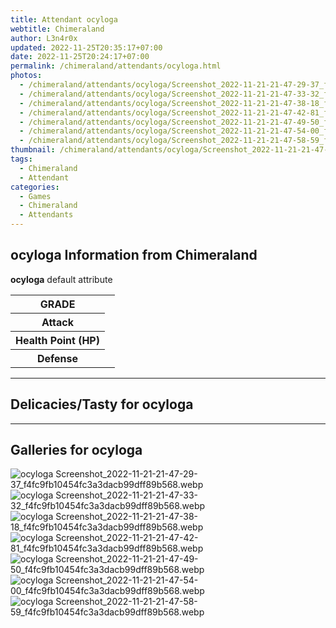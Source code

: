 ```yaml
---
title: Attendant ocyloga
webtitle: Chimeraland
author: L3n4r0x
updated: 2022-11-25T20:35:17+07:00
date: 2022-11-25T20:24:17+07:00
permalink: /chimeraland/attendants/ocyloga.html
photos:
  - /chimeraland/attendants/ocyloga/Screenshot_2022-11-21-21-47-29-37_f4fc9fb10454fc3a3dacb99dff89b568.webp
  - /chimeraland/attendants/ocyloga/Screenshot_2022-11-21-21-47-33-32_f4fc9fb10454fc3a3dacb99dff89b568.webp
  - /chimeraland/attendants/ocyloga/Screenshot_2022-11-21-21-47-38-18_f4fc9fb10454fc3a3dacb99dff89b568.webp
  - /chimeraland/attendants/ocyloga/Screenshot_2022-11-21-21-47-42-81_f4fc9fb10454fc3a3dacb99dff89b568.webp
  - /chimeraland/attendants/ocyloga/Screenshot_2022-11-21-21-47-49-50_f4fc9fb10454fc3a3dacb99dff89b568.webp
  - /chimeraland/attendants/ocyloga/Screenshot_2022-11-21-21-47-54-00_f4fc9fb10454fc3a3dacb99dff89b568.webp
  - /chimeraland/attendants/ocyloga/Screenshot_2022-11-21-21-47-58-59_f4fc9fb10454fc3a3dacb99dff89b568.webp
thumbnail: /chimeraland/attendants/ocyloga/Screenshot_2022-11-21-21-47-29-37_f4fc9fb10454fc3a3dacb99dff89b568.webp
tags:
  - Chimeraland
  - Attendant
categories:
  - Games
  - Chimeraland
  - Attendants
---
```


<section id="bootstrap-wrapper"><link rel="stylesheet" href="https://rawcdn.githack.com/dimaslanjaka/Web-Manajemen/0c3b5aa1813bd4abcd2c11bf3e37928b15c28664/css/bootstrap-5-3-0-alpha3-wrapper.css"/><h2>ocyloga Information from Chimeraland</h2><p><b>ocyloga</b> default attribute <table><tr><th>GRADE</th><td></td></tr><tr><th>Attack</th><td></td></tr><tr><th>Health Point (HP)</th><td></td></tr><tr><th>Defense</th><td></td></tr></table></p><hr/><h2>Delicacies/Tasty for ocyloga</h2><hr/><div id="gallery"><h2>Galleries for ocyloga</h2><div class="row"><div class="col-lg-6 col-12"><img src="/chimeraland/attendants/ocyloga/Screenshot_2022-11-21-21-47-29-37_f4fc9fb10454fc3a3dacb99dff89b568.webp" alt="ocyloga Screenshot_2022-11-21-21-47-29-37_f4fc9fb10454fc3a3dacb99dff89b568.webp"/></div><div class="col-lg-6 col-12"><img src="/chimeraland/attendants/ocyloga/Screenshot_2022-11-21-21-47-33-32_f4fc9fb10454fc3a3dacb99dff89b568.webp" alt="ocyloga Screenshot_2022-11-21-21-47-33-32_f4fc9fb10454fc3a3dacb99dff89b568.webp"/></div><div class="col-lg-6 col-12"><img src="/chimeraland/attendants/ocyloga/Screenshot_2022-11-21-21-47-38-18_f4fc9fb10454fc3a3dacb99dff89b568.webp" alt="ocyloga Screenshot_2022-11-21-21-47-38-18_f4fc9fb10454fc3a3dacb99dff89b568.webp"/></div><div class="col-lg-6 col-12"><img src="/chimeraland/attendants/ocyloga/Screenshot_2022-11-21-21-47-42-81_f4fc9fb10454fc3a3dacb99dff89b568.webp" alt="ocyloga Screenshot_2022-11-21-21-47-42-81_f4fc9fb10454fc3a3dacb99dff89b568.webp"/></div><div class="col-lg-6 col-12"><img src="/chimeraland/attendants/ocyloga/Screenshot_2022-11-21-21-47-49-50_f4fc9fb10454fc3a3dacb99dff89b568.webp" alt="ocyloga Screenshot_2022-11-21-21-47-49-50_f4fc9fb10454fc3a3dacb99dff89b568.webp"/></div><div class="col-lg-6 col-12"><img src="/chimeraland/attendants/ocyloga/Screenshot_2022-11-21-21-47-54-00_f4fc9fb10454fc3a3dacb99dff89b568.webp" alt="ocyloga Screenshot_2022-11-21-21-47-54-00_f4fc9fb10454fc3a3dacb99dff89b568.webp"/></div><div class="col-lg-6 col-12"><img src="/chimeraland/attendants/ocyloga/Screenshot_2022-11-21-21-47-58-59_f4fc9fb10454fc3a3dacb99dff89b568.webp" alt="ocyloga Screenshot_2022-11-21-21-47-58-59_f4fc9fb10454fc3a3dacb99dff89b568.webp"/></div></div></div></section>
